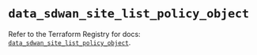 # `data_sdwan_site_list_policy_object`

Refer to the Terraform Registry for docs: [`data_sdwan_site_list_policy_object`](https://registry.terraform.io/providers/ciscodevnet/sdwan/0.8.0/docs/data-sources/site_list_policy_object).
